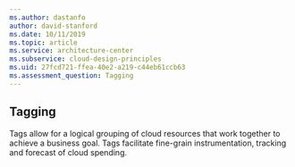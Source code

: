 ```yaml
---
ms.author: dastanfo
author: david-stanford
ms.date: 10/11/2019
ms.topic: article
ms.service: architecture-center
ms.subservice: cloud-design-principles
ms.uid: 27fcd721-ffea-40e2-a219-c44eb61ccb63
ms.assessment_question: Tagging
---
```

## Tagging

Tags allow for a logical grouping of cloud resources that work together to achieve a business goal. Tags facilitate fine-grain instrumentation, tracking and forecast of cloud spending.

